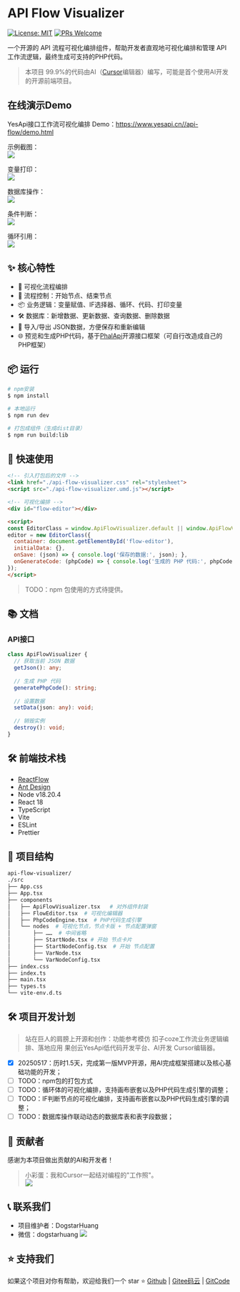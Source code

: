 # API Flow Visualizer

[![License: MIT](https://img.shields.io/badge/License-MIT-yellow.svg)](https://opensource.org/licenses/MIT)
[![PRs Welcome](https://img.shields.io/badge/PRs-welcome-brightgreen.svg)](https://github.com/yourusername/api-flow-visualizer/pulls)
  
一个开源的 API 流程可视化编排组件，帮助开发者直观地可视化编排和管理 API 工作流逻辑，最终生成可支持的PHP代码。
  
> 本项目 99.9%的代码由AI（[Cursor](https://www.cursor.com/)编辑器）编写，可能是首个使用AI开发的开源前端项目。  


## 在线演示Demo
YesApi接口工作流可视化编排 Demo：https://www.yesapi.cn//api-flow/demo.html  

示例截图：  
![](./examples/yesapi-flow-demo-snaptshot.png)  

变量打印：  
![](./examples/img/变量打印.png)  

数据库操作：  
![](./examples/img/数据库操作.png)  

条件判断：  
![](./examples/img/条件判断.png)  

循环引用：  
![](./examples/img/循环引用.png)  

## ✨ 核心特性

- 🎨 可视化流程编排
- 🔄 流程控制：开始节点、结束节点
- 📦 业务逻辑：变量赋值、IF选择器、循环、代码、打印变量
- 🛠 数据库：新增数据、更新数据、查询数据、删除数据
- 📱 导入/导出 JSON数据，方便保存和重新编辑
- 🌐 预览和生成PHP代码，基于[PhalApi](https://www.phalapi.net/)开源接口框架（可自行改造成自己的PHP框架）

## 📦 运行

```bash
# npm安装
$ npm install

# 本地运行
$ npm run dev

# 打包成组件（生成dist目录）
$ npm run build:lib
```

## 🚀 快速使用
```html
<!-- 引入打包后的文件 -->
<link href="./api-flow-visualizer.css" rel="stylesheet">
<script src="./api-flow-visualizer.umd.js"></script>

<!-- 可视化编排 -->
<div id="flow-editor"></div>

<script>
const EditorClass = window.ApiFlowVisualizer.default || window.ApiFlowVisualizer;
editor = new EditorClass({
  container: document.getElementById('flow-editor'),
  initialData: {},
  onSave: (json) => { console.log('保存的数据:', json); },
  onGenerateCode: (phpCode) => { console.log('生成的 PHP 代码:', phpCode); }
});
</script>
```

> TODO：npm 包使用的方式待提供。

## 📚 文档

### API接口

```typescript
class ApiFlowVisualizer {
  // 获取当前 JSON 数据
  getJson(): any;
  
  // 生成 PHP 代码
  generatePhpCode(): string;
  
  // 设置数据
  setData(json: any): void;
  
  // 销毁实例
  destroy(): void;
}
```

## 🛠 前端技术栈

- [ReactFlow](https://reactflow.dev/)
- [Ant Design](https://ant.design/components/overview/)
- Node v18.20.4
- React 18
- TypeScript
- Vite
- ESLint
- Prettier

## 📁 项目结构

```bash
api-flow-visualizer/
./src
├── App.css
├── App.tsx
├── components
│   ├── ApiFlowVisualizer.tsx   # 对外组件封装
│   ├── FlowEditor.tsx  # 可视化编辑器
│   ├── PhpCodeEngine.tsx  # PHP代码生成引擎
│   └── nodes  # 可视化节点，节点卡版 + 节点配置弹窗
│       ├── ……  # 中间省略
│       ├── StartNode.tsx # 开始 节点卡片
│       ├── StartNodeConfig.tsx  # 开始 节点配置
│       ├── VarNode.tsx
│       └── VarNodeConfig.tsx
├── index.css
├── index.ts
├── main.tsx
├── types.ts
└── vite-env.d.ts
```

## 🛠 项目开发计划

> 站在巨人的肩膀上开源和创作：功能参考模仿 扣子coze工作流业务逻辑编排、落地应用 果创云YesApi低代码开发平台、AI开发 Cursor编辑器。  

- [x] 20250517：历时1.5天，完成第一版MVP开源，用AI完成框架搭建以及核心基础功能的开发；  
- [ ] TODO：npm包的打包方式
- [ ] TODO：循环体的可视化编排，支持画布嵌套以及PHP代码生成引擎的调整；
- [ ] TODO：IF判断节点的可视化编排，支持画布嵌套以及PHP代码生成引擎的调整；
- [ ] TODO：数据库操作联动动态的数据库表和表字段数据；

## 👥 贡献者

感谢为本项目做出贡献的AI和开发者！

> 小彩蛋：我和Cursor一起结对编程的"工作照"。  
![](./cursor-with-dogstar.png)  

## 📞 联系我们

- 项目维护者：DogstarHuang
- 微信：dogstarhuang
![](./dogtarhuang.jpg)  

## ⭐ 支持我们

如果这个项目对你有帮助，欢迎给我们一个 star ⭐️ [Github](https://github.com/yesapicn/api-flow-visualizer) | [Gitee码云](https://gitee.com/dogstar/api-flow-visualizer) | [GitCode](https://gitcode.com/dogstarhuang/api-flow-visualizer)



